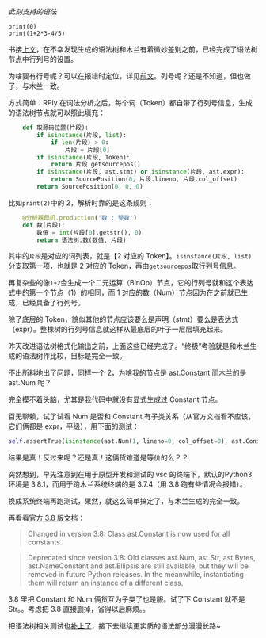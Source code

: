 *此刻支持的语法*
```
print(0)
print(1+2*3-4/5)
```
书接[上文](https://zhuanlan.zhihu.com/p/137651939)，在不幸发现生成的语法树和木兰有着微妙差别之前，已经完成了语法树节点中行列号的设置。

为啥要有行号呢？可以在报错时定位，详见[前文](https://zhuanlan.zhihu.com/p/136142507)。列号呢？还是不知道，但也做了，与木兰一致。

方式简单：RPly 在词法分析之后，每个词（Token）都自带了行列号信息，生成的语法树节点就可以照此填充：
```python
    def 取源码位置(片段):
        if isinstance(片段, list):
            if len(片段) > 0:
                片段 = 片段[0]
        if isinstance(片段, Token):
            return 片段.getsourcepos()
        if isinstance(片段, ast.stmt) or isinstance(片段, ast.expr):
            return SourcePosition(0, 片段.lineno, 片段.col_offset)
        return SourcePosition(0, 0, 0)
```
比如`print(2)`中的 2，解析时靠的是这条规则：
```python
    @分析器母机.production('数 : 整数')
    def 数(片段):
        数值 = int(片段[0].getstr(), 0)
        return 语法树.数(数值, 片段)
```

其中的`片段`是对应的词列表，就是【2 对应的 Token】。`isinstance(片段, list)`分支取第一项，也就是 2 对应的 Token，再由`getsourcepos`取行列号信息。

再复杂些的像`1+2`会生成一个二元运算（BinOp）节点，它的行列号就和这个表达式中的第一个节点（1）的相同，而 1 对应的数（Num）节点因为在之前就已生成，已经具备了行列号。

除了底层的 Token，貌似其他的节点应该要么是声明（stmt）要么是表达式（expr）。整棵树的行列号信息就这样从最底层的叶子一层层填充起来。

昨天改进语法树格式化输出之前，上面这些已经完成了。“终极”考验就是和木兰生成的语法树作比较，目标是完全一致。

不出所料地出了问题，同样一个 2，为啥我的节点是 ast.Constant 而木兰的是 ast.Num 呢？

完全摸不着头脑，尤其是我代码中就没有显式生成过 Constant 节点。

百无聊赖，试了试看 Num 是否和 Constant 有子类关系（从官方文档看不应该，它们俩都是 expr，平级），用下面的测试：
```python
self.assertTrue(isinstance(ast.Num(1, lineno=0, col_offset=0), ast.Constant))
```
结果是真！反过来呢？还是真！这俩货难道是等价的么？？

突然想到，早先注意到在用于原型开发和测试的 vsc 的终端下，默认的Python3 环境是 3.8.1，而用于跑木兰系统终端的是 3.7.4（用 3.8 跑有些情况会报错）。

换成系统终端再跑测试，果然，就这么简单搞定了，与木兰生成的完全一致。

再看看[官方 3.8 版文档](https://docs.python.org/3.8/library/ast.html#node-classes)：

> Changed in version 3.8: Class ast.Constant is now used for all constants.

> Deprecated since version 3.8: Old classes ast.Num, ast.Str, ast.Bytes, ast.NameConstant and ast.Ellipsis are still available, but they will be removed in future Python releases. In the meanwhile, instantiating them will return an instance of a different class.

3.8 里把 Constant 和 Num 俩货互为子类了也是服。试了下 Constant 就不是 Str。。考虑把 3.8 直接删掉，省得以后麻烦。。

把语法树相关测试也[补上了](https://github.com/MulanRevive/prototype/blob/master/test%E8%AF%AD%E6%B3%95%E6%A0%91.py)，接下去继续更实质的语法部分漫漫长路~